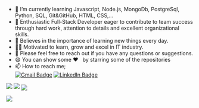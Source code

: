 - 🌱 I’m currently learning Javascript, Node.js, MongoDb, PostgreSql, Python, SQL, Git&GitHub, HTML, CSS,...
- 👯 Enthusiastic Full-Stack Developer eager to contribute to team success through hard work, attention to details and excellent organizational skills.
- 📝 Believes in the importance of learning new things every day.
- 👨‍💻 Motivated to learn, grow and excel in IT industry.
- 💬 Please feel free to reach out if you have any questions or suggestions.
- 😄 You can show some ❤️ &nbsp; by starring some of the repositories
- 📫 How to reach me;<br>
  [![Gmail Badge](https://img.shields.io/badge/Gmail-D14836?style=for-the-badge&logo=gmail&logoColor=white)](https://mail.google.com/mail/u/0/?hl=tr&tf=cm&fs=1&to=demirtasdurmus@gmail.com)
  [![LinkedIn Badge](https://img.shields.io/badge/LinkedIn-0077B5?style=for-the-badge&logo=linkedin&logoColor=white)](https://www.linkedin.com/in/durmuş-demirtaş-793a981ab/)

<img src="https://github.com/demirtasdurmus/demirtasdurmus/blob/main/ss.png?raw=true">
<img src="https://github-readme-stats.vercel.app/api?username=demirtasdurmus&count_private=true&show_icons=true&theme=merko" > 
<img align="center" src="https://github-readme-stats.vercel.app/api/top-langs/?username=demirtasdurmus&layout=compact&theme=merko" />

![](https://komarev.com/ghpvc/?username=demirtasdurmus)
<br>
